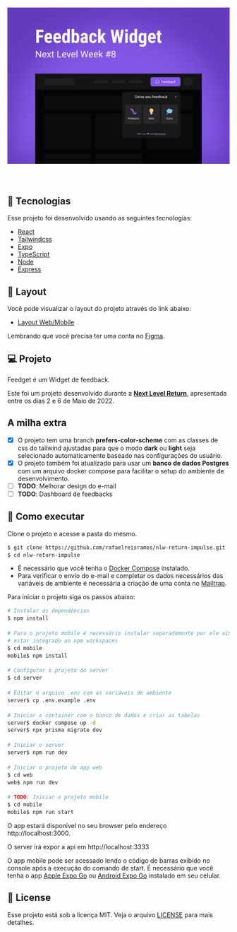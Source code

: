 <h1 align="center">
    <img alt="Feedget" src=".github/cover.svg" />
</h1>

<br>

## 🧪 Tecnologias

Esse projeto foi desenvolvido usando as seguintes tecnologias:

- [React](https://reactjs.org)
- [Tailwindcss](https://tailwindcss.com/)
- [Expo](https://expo.dev/)
- [TypeScript](https://www.typescriptlang.org/)
- [Node](https://nodejs.org/en/)
- [Express](https://expressjs.com/)

## 🔖 Layout

Você pode visualizar o layout do projeto através do link abaixo:

- [Layout Web/Mobile](https://www.figma.com/community/file/1102912516166573468/Feedback-Widget)

Lembrando que você precisa ter uma conta no [Figma](http://figma.com/).

## 💻 Projeto

Feedget é um Widget de feedback.

Este foi um projeto desenvolvido durante a **[Next Level Return](https://lp.rocketseat.com.br/nlw-return)**, apresentada entre os dias
2 e 6 de Maio de 2022.

## A milha extra

- [x] O projeto tem uma branch **prefers-color-scheme** com as classes de css do tailwind ajustadas para que o modo **dark** ou **light** seja selecionado automaticamente baseado nas configurações do usuário.
- [x] O projeto também foi atualizado para usar um **banco de dados Postgres** com um arquivo docker compose para facilitar o setup do ambiente de desenvolvimento.
- [ ] **TODO**: Melhorar design do e-mail
- [ ] **TODO**: Dashboard de feedbacks

## 🚀 Como executar

Clone o projeto e acesse a pasta do mesmo.

```bash
$ git clone https://github.com/rafaelreisramos/nlw-return-impulse.git
$ cd nlw-return-impulse
```

- É necessário que você tenha o [Docker Compose](https://docs.docker.com/compose/install/) instalado.
- Para verificar o envio do e-mail e completar os dados necessários das variáveis de ambiente é necessária a criação de uma conta no [Mailtrap](https://mailtrap.io/).

Para iniciar o projeto siga os passos abaixo:

```bash
# Instalar as dependências
$ npm install

# Para o projeto mobile é necessário instalar separadamente por ele ainda não
# estar integrado ao npm workspaces
$ cd mobile
mobile$ npm install

# Configurar o projeto do server
$ cd server

# Editar o arquivo .env com as variáveis de ambiente
server$ cp .env.example .env

# Iniciar o container com o banco de dados e criar as tabelas
server$ docker compose up -d
server$ npx prisma migrate dev

# Iniciar o server
server$ npm run dev

# Iniciar o projeto do app web
$ cd web
web$ npm run dev

# TODO: Iniciar o projeto mobile
$ cd mobile
mobile$ npm run start
```

O app estará disponível no seu browser pelo endereço http://localhost:3000.

O server irá expor a api em http://localhost:3333

O app mobile pode ser acessado lendo o código de barras exibido no console após a execução do comando de start. É necessário que você tenha o app [Apple Expo Go](https://itunes.apple.com/app/apple-store/id982107779) ou [Android Expo Go](https://play.google.com/store/apps/details?id=host.exp.exponent&referrer=www) instalado em seu celular.

## 📝 License

Esse projeto está sob a licença MIT. Veja o arquivo [LICENSE](LICENSE.md) para mais detalhes.
